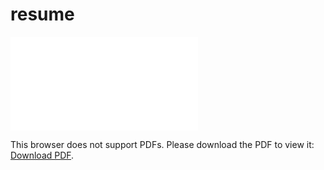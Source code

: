 # resume

<object data="./Resume.pdf" type="application/pdf" width="700px" height="700px">
    <embed src="./Resume.pdf">
        <p>This browser does not support PDFs. Please download the PDF to view it: <a href="./Resume.pdf">Download PDF</a>.</p>
    </embed>
</object>
